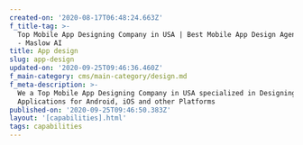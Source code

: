 ```yaml
---
created-on: '2020-08-17T06:48:24.663Z'
f_title-tag: >-
  Top Mobile App Designing Company in USA | Best Mobile App Design Agency in USA
  - Maslow AI
title: App design
slug: app-design
updated-on: '2020-09-25T09:46:36.460Z'
f_main-category: cms/main-category/design.md
f_meta-description: >-
  We a Top Mobile App Designing Company in USA specialized in Designing Mobile
  Applications for Android, iOS and other Platforms
published-on: '2020-09-25T09:46:50.383Z'
layout: '[capabilities].html'
tags: capabilities
---
```




